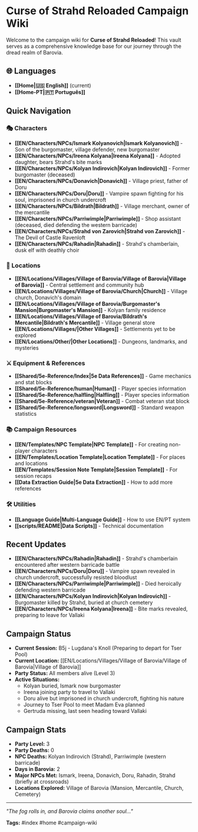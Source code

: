 # Curse of Strahd Reloaded Campaign Wiki

Welcome to the campaign wiki for **Curse of Strahd Reloaded**! This vault serves as a comprehensive knowledge base for our journey through the dread realm of Barovia.

## 🌐 Languages
- **[[Home|🇺🇸 English]]** (current)
- **[[Home-PT|🇵🇹 Português]]**

## Quick Navigation

### 🎭 Characters
- **[[EN/Characters/NPCs/Ismark Kolyanovich|Ismark Kolyanovich]]** - Son of the burgomaster, village defender, new burgomaster
- **[[EN/Characters/NPCs/Ireena Kolyana|Ireena Kolyana]]** - Adopted daughter, bears Strahd's bite marks
- **[[EN/Characters/NPCs/Kolyan Indirovich|Kolyan Indirovich]]** - Former burgomaster (deceased)
- **[[EN/Characters/NPCs/Donavich|Donavich]]** - Village priest, father of Doru
- **[[EN/Characters/NPCs/Doru|Doru]]** - Vampire spawn fighting for his soul, imprisoned in church undercroft
- **[[EN/Characters/NPCs/Bildrath|Bildrath]]** - Village merchant, owner of the mercantile
- **[[EN/Characters/NPCs/Parriwimple|Parriwimple]]** - Shop assistant (deceased, died defending the western barricade)
- **[[EN/Characters/NPCs/Strahd von Zarovich|Strahd von Zarovich]]** - The Devil of Castle Ravenloft
- **[[EN/Characters/NPCs/Rahadin|Rahadin]]** - Strahd's chamberlain, dusk elf with deathly choir

### 🏰 Locations
- **[[EN/Locations/Villages/Village of Barovia/Village of Barovia|Village of Barovia]]** - Central settlement and community hub
- **[[EN/Locations/Villages/Village of Barovia/Church|Church]]** - Village church, Donavich's domain
- **[[EN/Locations/Villages/Village of Barovia/Burgomaster's Mansion|Burgomaster's Mansion]]** - Kolyan family residence
- **[[EN/Locations/Villages/Village of Barovia/Bildrath's Mercantile|Bildrath's Mercantile]]** - Village general store
- **[[EN/Locations/Villages/|Other Villages]]** - Settlements yet to be explored
- **[[EN/Locations/Other/|Other Locations]]** - Dungeons, landmarks, and mysteries

### ⚔️ Equipment & References
- **[[Shared/5e-Reference/Index|5e Data References]]** - Game mechanics and stat blocks
- **[[Shared/5e-Reference/human|Human]]** - Player species information
- **[[Shared/5e-Reference/halfling|Halfling]]** - Player species information
- **[[Shared/5e-Reference/veteran|Veteran]]** - Combat veteran stat block
- **[[Shared/5e-Reference/longsword|Longsword]]** - Standard weapon statistics

### 📚 Campaign Resources
- **[[EN/Templates/NPC Template|NPC Template]]** - For creating non-player characters  
- **[[EN/Templates/Location Template|Location Template]]** - For places and locations
- **[[EN/Templates/Session Note Template|Session Template]]** - For session recaps
- **[[Data Extraction Guide|5e Data Extraction]]** - How to add more references

### 🛠️ Utilities
- **[[Language Guide|Multi-Language Guide]]** - How to use EN/PT system
- **[[scripts/README|Data Scripts]]** - Technical documentation

## Recent Updates
- **[[EN/Characters/NPCs/Rahadin|Rahadin]]** - Strahd's chamberlain encountered after western barricade battle
- **[[EN/Characters/NPCs/Doru|Doru]]** - Vampire spawn revealed in church undercroft, successfully resisted bloodlust
- **[[EN/Characters/NPCs/Parriwimple|Parriwimple]]** - Died heroically defending western barricade
- **[[EN/Characters/NPCs/Kolyan Indirovich|Kolyan Indirovich]]** - Burgomaster killed by Strahd, buried at church cemetery
- **[[EN/Characters/NPCs/Ireena Kolyana|Ireena]]** - Bite marks revealed, preparing to leave for Vallaki

## Campaign Status
- **Current Session:** B5j - Lugdana's Knoll (Preparing to depart for Tser Pool)
- **Current Location:** [[EN/Locations/Villages/Village of Barovia/Village of Barovia|Village of Barovia]]
- **Party Status:** All members alive (Level 3)
- **Active Situations:**
  - Kolyan buried, Ismark now burgomaster
  - Ireena joining party to travel to Vallaki
  - Doru alive but imprisoned in church undercroft, fighting his nature
  - Journey to Tser Pool to meet Madam Eva planned
  - Gertruda missing, last seen heading toward Vallaki

## Campaign Stats
- **Party Level:** 3
- **Party Deaths:** 0
- **NPC Deaths:** Kolyan Indirovich (Strahd), Parriwimple (western barricade)
- **Days in Barovia:** 2
- **Major NPCs Met:** Ismark, Ireena, Donavich, Doru, Rahadin, Strahd (briefly at crossroads)
- **Locations Explored:** Village of Barovia (Mansion, Mercantile, Church, Cemetery) 


---
*"The fog rolls in, and Barovia claims another soul..."*

**Tags:** #index #home #campaign-wiki